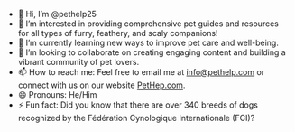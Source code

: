 - 👋 Hi, I’m @pethelp25
- 👀 I’m interested in providing comprehensive pet guides and resources for all types of furry, feathery, and scaly companions!
- 🌱 I’m currently learning new ways to improve pet care and well-being.
- 💞️ I’m looking to collaborate on creating engaging content and building a vibrant community of pet lovers.
- 📫 How to reach me: Feel free to email me at info@pethelp.com or connect with us on our website [PetHep.com](https://pethep.com/).
- 😄 Pronouns: He/Him
- ⚡ Fun fact: Did you know that there are over 340 breeds of dogs recognized by the Fédération Cynologique Internationale (FCI)?
